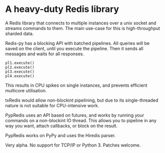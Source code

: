 A heavy-duty Redis library
==========================

A Redis library that connects to multiple instances over a unix socket and streams commands to them.
The main use-case for this is high-throughput sharded data.

Redis-py has a blocking API with batched pipelines.
All queries will be saved on the client, until you execute the pipeline.
Then it sends all messages and waits for all responses.

    pl1.execute()
    pl2.execute()
    pl3.execute()
    pl4.execute()

This results in CPU spikes on single instances, and prevents efficient multicore utilisation.

txRedis would allow non-blockint pipelining, but due to its single-threaded nature
is not suitable for CPU-intensive work.

PypRedis uses an API based on futures, and works by running your commands on a non-blockint IO thread.
This allows you to pipeline in any way you want, attach callbacks, or block on the result.

PypRedis works on PyPy and uses the Hiredis parser.

Very alpha. No support for TCP/IP or Python 3. Patches welcome.
